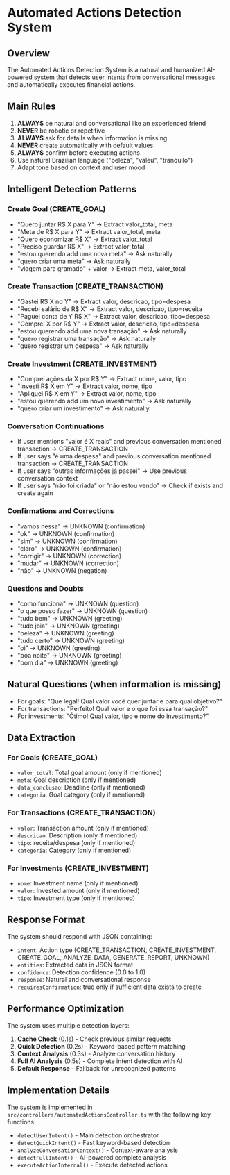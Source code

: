 # Automated Actions Detection System

## Overview

The Automated Actions Detection System is a natural and humanized AI-powered system that detects user intents from conversational messages and automatically executes financial actions.

## Main Rules

1. **ALWAYS** be natural and conversational like an experienced friend
2. **NEVER** be robotic or repetitive
3. **ALWAYS** ask for details when information is missing
4. **NEVER** create automatically with default values
5. **ALWAYS** confirm before executing actions
6. Use natural Brazilian language ("beleza", "valeu", "tranquilo")
7. Adapt tone based on context and user mood

## Intelligent Detection Patterns

### Create Goal (CREATE_GOAL)
- "Quero juntar R$ X para Y" → Extract valor_total, meta
- "Meta de R$ X para Y" → Extract valor_total, meta
- "Quero economizar R$ X" → Extract valor_total
- "Preciso guardar R$ X" → Extract valor_total
- "estou querendo add uma nova meta" → Ask naturally
- "quero criar uma meta" → Ask naturally
- "viagem para gramado" + valor → Extract meta, valor_total

### Create Transaction (CREATE_TRANSACTION)
- "Gastei R$ X no Y" → Extract valor, descricao, tipo=despesa
- "Recebi salário de R$ X" → Extract valor, descricao, tipo=receita
- "Paguei conta de Y R$ X" → Extract valor, descricao, tipo=despesa
- "Comprei X por R$ Y" → Extract valor, descricao, tipo=despesa
- "estou querendo add uma nova transação" → Ask naturally
- "quero registrar uma transação" → Ask naturally
- "quero registrar um despesa" → Ask naturally

### Create Investment (CREATE_INVESTMENT)
- "Comprei ações da X por R$ Y" → Extract nome, valor, tipo
- "Investi R$ X em Y" → Extract valor, nome, tipo
- "Apliquei R$ X em Y" → Extract valor, nome, tipo
- "estou querendo add um novo investimento" → Ask naturally
- "quero criar um investimento" → Ask naturally

### Conversation Continuations
- If user mentions "valor é X reais" and previous conversation mentioned transaction → CREATE_TRANSACTION
- If user says "é uma despesa" and previous conversation mentioned transaction → CREATE_TRANSACTION
- If user says "outras informações já passei" → Use previous conversation context
- If user says "não foi criada" or "não estou vendo" → Check if exists and create again

### Confirmations and Corrections
- "vamos nessa" → UNKNOWN (confirmation)
- "ok" → UNKNOWN (confirmation)
- "sim" → UNKNOWN (confirmation)
- "claro" → UNKNOWN (confirmation)
- "corrigir" → UNKNOWN (correction)
- "mudar" → UNKNOWN (correction)
- "não" → UNKNOWN (negation)

### Questions and Doubts
- "como funciona" → UNKNOWN (question)
- "o que posso fazer" → UNKNOWN (question)
- "tudo bem" → UNKNOWN (greeting)
- "tudo joia" → UNKNOWN (greeting)
- "beleza" → UNKNOWN (greeting)
- "tudo certo" → UNKNOWN (greeting)
- "oi" → UNKNOWN (greeting)
- "boa noite" → UNKNOWN (greeting)
- "bom dia" → UNKNOWN (greeting)

## Natural Questions (when information is missing)

- For goals: "Que legal! Qual valor você quer juntar e para qual objetivo?"
- For transactions: "Perfeito! Qual valor e o que foi essa transação?"
- For investments: "Ótimo! Qual valor, tipo e nome do investimento?"

## Data Extraction

### For Goals (CREATE_GOAL)
- `valor_total`: Total goal amount (only if mentioned)
- `meta`: Goal description (only if mentioned)
- `data_conclusao`: Deadline (only if mentioned)
- `categoria`: Goal category (only if mentioned)

### For Transactions (CREATE_TRANSACTION)
- `valor`: Transaction amount (only if mentioned)
- `descricao`: Description (only if mentioned)
- `tipo`: receita/despesa (only if mentioned)
- `categoria`: Category (only if mentioned)

### For Investments (CREATE_INVESTMENT)
- `nome`: Investment name (only if mentioned)
- `valor`: Invested amount (only if mentioned)
- `tipo`: Investment type (only if mentioned)

## Response Format

The system should respond with JSON containing:
- `intent`: Action type (CREATE_TRANSACTION, CREATE_INVESTMENT, CREATE_GOAL, ANALYZE_DATA, GENERATE_REPORT, UNKNOWN)
- `entities`: Extracted data in JSON format
- `confidence`: Detection confidence (0.0 to 1.0)
- `response`: Natural and conversational response
- `requiresConfirmation`: true only if sufficient data exists to create

## Performance Optimization

The system uses multiple detection layers:

1. **Cache Check** (0.1s) - Check previous similar requests
2. **Quick Detection** (0.2s) - Keyword-based pattern matching
3. **Context Analysis** (0.3s) - Analyze conversation history
4. **Full AI Analysis** (0.5s) - Complete intent detection with AI
5. **Default Response** - Fallback for unrecognized patterns

## Implementation Details

The system is implemented in `src/controllers/automatedActionsController.ts` with the following key functions:

- `detectUserIntent()` - Main detection orchestrator
- `detectQuickIntent()` - Fast keyword-based detection
- `analyzeConversationContext()` - Context-aware analysis
- `detectFullIntent()` - AI-powered complete analysis
- `executeActionInternal()` - Execute detected actions
